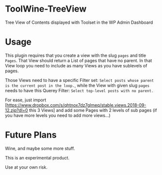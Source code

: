 # ToolWine-TreeView
Tree View of Contents displayed with Toolset in the WP Admin Dashboard

# Usage
This plugin requires that you create a view with the slug `pages` and title `Pages`. That View should return a List of pages that have no parent. In that View loop you need to include as many Views as you have sublevels of pages.

Those Views need to have a specific Filter set: `Select posts whose parent is the current post in the loop.`, while the View with given slug `pages` needs to have this Querey Filter: `Select top-level posts with no parent.`

For ease, just import [https://www.dropbox.com/s/qhtnox7dz7glmeq/stable.views.2018-09-12.zip?dl=0 this 3 Views] and add some Pages with 2 levels of sub pages (if you have more levels you need to add more views...)

# Future Plans

Wine, and maybe some more stuff.

This is an experimental product.

Use at your own risk.
